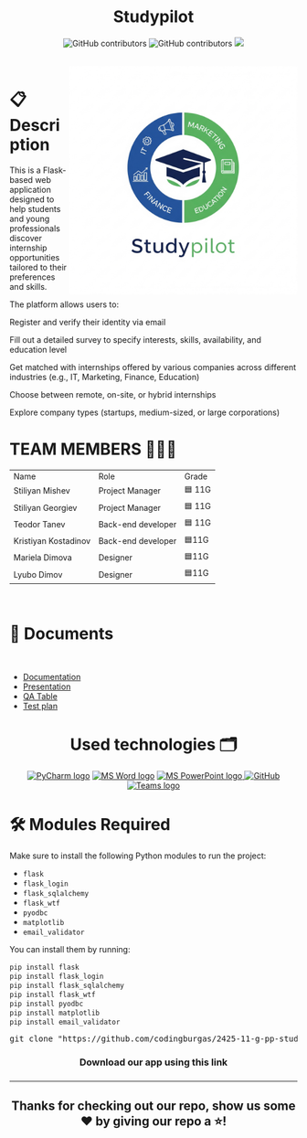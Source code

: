 <h1 align="center">Studypilot </h1>
<p align = "center">
<img alt="GitHub contributors" src="https://img.shields.io/github/contributors/codingburgas/2425-11-g-pp-student-practices-assignment-team11?style=flat-square">
<img alt="GitHub contributors" src="https://img.shields.io/github/repo-size/codingburgas/2425-11-g-pp-student-practices-assignment-team11?style=flat-square">
<img src="https://img.shields.io/github/languages/count/codingburgas/2425-11-g-pp-student-practices-assignment-team11?style=flat-square">
</p><br>
<img align="right" src="./flaskProject/static/images/logo.png" width="400" height ="400">
<h1 align="left">📋 Description </h1>
<p align="left">This is a Flask-based web application designed to help students and young professionals discover internship opportunities tailored to their preferences and skills.

The platform allows users to:

Register and verify their identity via email

Fill out a detailed survey to specify interests, skills, availability, and education level

Get matched with internships offered by various companies across different industries (e.g., IT, Marketing, Finance, Education)

Choose between remote, on-site, or hybrid internships

Explore company types (startups, medium-sized, or large corporations)</p>
 
<h1 align="left">TEAM MEMBERS 👨🏻‍💻</h1>
<table >
<tr>
<td>Name</td>
<td>Role</td>
<td>Grade</td>
</tr>
<tr>
<td>Stiliyan Mishev</td>
<td>Project Manager</td>
<td>🟦 11G</td>
</tr>
<tr>
<td>Stiliyan Georgiev</td>
<td>Project Manager</td>
<td>🟦 11G</td>
</tr>
<tr>
<td>Teodor Tanev</td>
<td>Back-end developer</td>
<td>🟦 11G</td>
</tr>
<tr>
<td>Kristiyan Kostadinov</td>
<td>Back-end developer</td>
<td>🟦11G</td>
</tr>
<tr>
<td>Mariela Dimova</td>
<td>Designer</td>
<td>🟦11G</td>
</tr>
<tr>
<td>Lyubo Dimov</td></td>
<td>Designer</td>
<td>🟦11G</td>
</tr>
</table><br>
 
<h1 align="left">📃 Documents</h1><br>
<ul align="left" >
<li><a href="https://codingburgas-my.sharepoint.com/:w:/g/personal/dhnoneva22_codingburgas_bg/EZJRnu26mZ5LoxX7GJjfS9YB1BK8uydH1JXD5eyg4VBo2A?e=csjw0j">Documentation</a></li>
<li><a href="https://codingburgas-my.sharepoint.com/:p:/g/personal/dhnoneva22_codingburgas_bg/EfA3q-Ddc4tNoLweKRmC1iQBECIOqJZStSbBoIR4jxY5xw?e=E0vgIQ">Presentation</a></li>
<li><a href="https://codingburgas-my.sharepoint.com/:x:/g/personal/dhnoneva22_codingburgas_bg/Ea1qthjGaGhIpqQ1dznEQ6sB0v6BbABtLahBSBz2VEQiuA?e=zvd6yx">QA Table</a></li>    
<li><a href="https://codingburgas-my.sharepoint.com/:w:/g/personal/dhnoneva22_codingburgas_bg/EYB9qNf9FXxBtVt5bBd8pp8BxT9OOprVfn3NchKvZPU3pw?e=MUFeZC">Test plan</a></li>  
</ul>
 
 
<h1 align="center">Used technologies 🗂</h1>
<p align="center">
<a href="[https://code.visualstudio.com/](https://www.jetbrains.com/pycharm/)"><img src="https://upload.wikimedia.org/wikipedia/commons/thumb/1/1d/PyCharm_Icon.svg/2048px-PyCharm_Icon.svg.png" alt="PyCharm logo" width=48px/></a>
<a href="https://www.microsoft.com/en-ww/microsoft-365/word"><img src="https://img.icons8.com/fluency/48/000000/microsoft-word-2019.png" alt="MS Word logo" width=48px /></a>
<a href="https://www.microsoft.com/en-us/microsoft-365/powerpoint"><img src="https://img.icons8.com/fluency/48/000000/microsoft-powerpoint-2019.png" alt="MS PowerPoint logo" width=48px />
<a href="https://git-scm.com/"><img src="https://cdn-icons-png.flaticon.com/512/25/25231.png" alt="GitHub" heigh=48px width=48px/></a>
<a href="https://teams.microsoft.com/_?culture=en-us&country=us#/conversations/19:b01cf915e57b430ea93ab780c4f6b6dc@thread.v2?ctx=chat"><img src="https://upload.wikimedia.org/wikipedia/commons/thumb/c/c9/Microsoft_Office_Teams_%282018%E2%80%93present%29.svg/2203px-Microsoft_Office_Teams_%282018%E2%80%93present%29.svg.png" alt="Teams logo" width=48px/></a><br>

<h1 align="left">🛠 Modules Required</h1>

<p align="left">Make sure to install the following Python modules to run the project:</p>

<ul align="left">
  <li><code>flask</code></li>
  <li><code>flask_login</code></li>
  <li><code>flask_sqlalchemy</code></li>
  <li><code>flask_wtf</code></li>
  <li><code>pyodbc</code></li>
  <li><code>matplotlib</code></li>
  <li><code>email_validator</code></li>
</ul>

<p align="left">You can install them by running:</p>

<pre><code>pip install flask
pip install flask_login
pip install flask_sqlalchemy 
pip install flask_wtf
pip install pyodbc
pip install matplotlib
pip install email_validator
</code></pre> 
 
   
<pre align="center">git clone "https://github.com/codingburgas/2425-11-g-pp-student-practices-assignment-team11"</pre>
<h3 align="center"> Download our app using this link<h3>
<hr>
<h2 align="center">Thanks for checking out our repo, show us some ❤️ by giving our repo a ⭐️!</h2>
